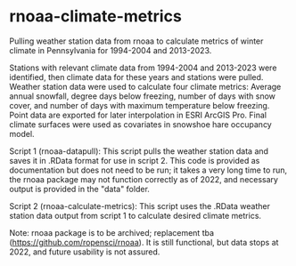 # rnoaa-climate-metrics
Pulling weather station data from rnoaa to calculate metrics of winter climate in Pennsylvania for 1994-2004 and 2013-2023.

Stations with relevant climate data from 1994-2004 and 2013-2023 were identified, then climate data for these years and stations were pulled. Weather station data were used to calculate four climate metrics: Average annual snowfall, degree days below freezing, number of days with snow cover, and number of days with maximum temperature below freezing. Point data are exported for later interpolation in ESRI ArcGIS Pro. Final climate surfaces were used as covariates in snowshoe hare occupancy model.

Script 1 (rnoaa-datapull): This script pulls the weather station data and saves it in .RData format for use in script 2. This code is provided as documentation but does not need to be run; it takes a very long time to run, the rnoaa package may not function correctly as of 2022, and necessary output is provided in the "data" folder.

Script 2 (rnoaa-calculate-metrics): This script uses the .RData weather station data output from script 1 to calculate desired climate metrics.

Note: rnoaa package is to be archived; replacement tba (https://github.com/ropensci/rnoaa). It is still functional, but data stops at 2022, and future usability is not assured.
